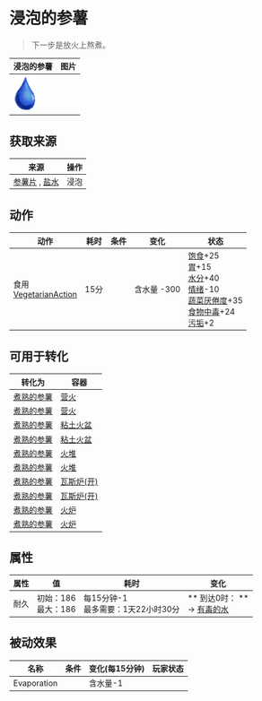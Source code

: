 # 浸泡的参薯  
> 下一步是放火上熬煮。  
  
  浸泡的参薯  |   图片   
 ----  |  ----:   
   |  ![](Sprite/Thirst.png)   
  
## 获取来源  
来源  |  操作  
----  |  ----  
[参薯片](YamCut.md) , [盐水](LQ_WaterSalt.md)  |  浸泡  
## 动作  
动作  |  耗时  |  条件  |  变化  |  状态  
----  |  ----  |  ----  |  ----  |  ----  
食用<br>[VegetarianAction](VegetarianAction.md)  |  15分  |    |  含水量  -300<br>  |  [饱食](Satiation.md)+25<br>[胃](Stomach.md)+15<br>[水分](Hydration.md)+40<br>[情绪](Morale.md)-10<br>[蔬菜<nobr>厌倦度</nobr>](SaturationVegetables.md)+35<br>[食物中毒](FoodPoisoning.md)+24<br>[污垢](Filth.md)+2  
## 可用于转化  
转化为  |  容器  
----  |  ----  
[煮熟的参薯](YamBoiled.md)  |  [营火](Campfire.md)  
[煮熟的参薯](YamBoiled.md)  |  [营火](Campfire.md)  
[煮熟的参薯](YamBoiled.md)  |  [粘土火盆](ClayFirePit.md)  
[煮熟的参薯](YamBoiled.md)  |  [粘土火盆](ClayFirePit.md)  
[煮熟的参薯](YamBoiled.md)  |  [火堆](Fire.md)  
[煮熟的参薯](YamBoiled.md)  |  [火堆](Fire.md)  
[煮熟的参薯](YamBoiled.md)  |  [瓦斯炉(开)](GasCookerOn.md)  
[煮熟的参薯](YamBoiled.md)  |  [瓦斯炉(开)](GasCookerOn.md)  
[煮熟的参薯](YamBoiled.md)  |  [火炉](Stove.md)  
[煮熟的参薯](YamBoiled.md)  |  [火炉](Stove.md)  
## 属性   
属性  |  值  |  耗时  |  变化  
----  |  ----  |  ----  |  ----  
耐久  |  初始：186<br>最大：186  |  每15分钟-1<br>最多需要：1天22小时30分  |  ** 到达0时： **<br>→ [有毒的水](LQ_WaterToxic.md)  
## 被动效果  
名称  |  条件  |  变化(每15分钟)  |  玩家状态  
----  |  ----  |  ----  |  ----  
Evaporation  |    |  含水量-1  |    
